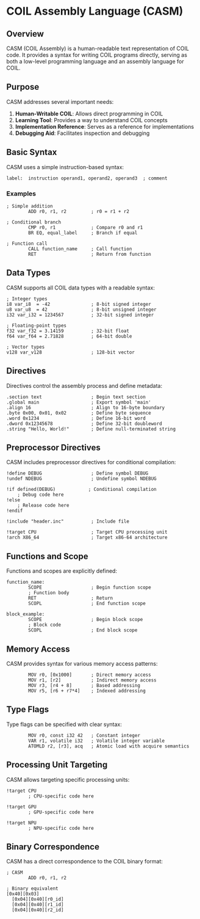 # COIL Assembly Language (CASM)

## Overview

CASM (COIL Assembly) is a human-readable text representation of COIL code. It provides a syntax for writing COIL programs directly, serving as both a low-level programming language and an assembly language for COIL.

## Purpose

CASM addresses several important needs:

1. **Human-Writable COIL**: Allows direct programming in COIL
2. **Learning Tool**: Provides a way to understand COIL concepts
3. **Implementation Reference**: Serves as a reference for implementations
4. **Debugging Aid**: Facilitates inspection and debugging

## Basic Syntax

CASM uses a simple instruction-based syntax:

```
label:  instruction operand1, operand2, operand3  ; comment
```

### Examples

```
; Simple addition
        ADD r0, r1, r2         ; r0 = r1 + r2

; Conditional branch
        CMP r0, r1             ; Compare r0 and r1
        BR EQ, equal_label     ; Branch if equal

; Function call
        CALL function_name     ; Call function
        RET                    ; Return from function
```

## Data Types

CASM supports all COIL data types with a readable syntax:

```
; Integer types
i8 var_i8  = -42               ; 8-bit signed integer
u8 var_u8  = 42                ; 8-bit unsigned integer
i32 var_i32 = 1234567          ; 32-bit signed integer

; Floating-point types
f32 var_f32 = 3.14159          ; 32-bit float
f64 var_f64 = 2.71828          ; 64-bit double

; Vector types
v128 var_v128                  ; 128-bit vector
```

## Directives

Directives control the assembly process and define metadata:

```
.section text                  ; Begin text section
.global main                   ; Export symbol 'main'
.align 16                      ; Align to 16-byte boundary
.byte 0x00, 0x01, 0x02         ; Define byte sequence
.word 0x1234                   ; Define 16-bit word
.dword 0x12345678              ; Define 32-bit doubleword
.string "Hello, World!"        ; Define null-terminated string
```

## Preprocessor Directives

CASM includes preprocessor directives for conditional compilation:

```
!define DEBUG                  ; Define symbol DEBUG
!undef NDEBUG                  ; Undefine symbol NDEBUG

!if defined(DEBUG)            ; Conditional compilation
    ; Debug code here
!else
    ; Release code here
!endif

!include "header.inc"          ; Include file

!target CPU                    ; Target CPU processing unit
!arch X86_64                   ; Target x86-64 architecture
```

## Functions and Scope

Functions and scopes are explicitly defined:

```
function_name:
        SCOPE                  ; Begin function scope
        ; Function body
        RET                    ; Return
        SCOPL                  ; End function scope

block_example:
        SCOPE                  ; Begin block scope
        ; Block code
        SCOPL                  ; End block scope
```

## Memory Access

CASM provides syntax for various memory access patterns:

```
        MOV r0, [0x1000]       ; Direct memory access
        MOV r1, [r2]           ; Indirect memory access
        MOV r3, [r4 + 8]       ; Based addressing
        MOV r5, [r6 + r7*4]    ; Indexed addressing
```

## Type Flags

Type flags can be specified with clear syntax:

```
        MOV r0, const i32 42   ; Constant integer
        VAR r1, volatile i32   ; Volatile integer variable
        ATOMLD r2, [r3], acq   ; Atomic load with acquire semantics
```

## Processing Unit Targeting

CASM allows targeting specific processing units:

```
!target CPU
        ; CPU-specific code here

!target GPU
        ; GPU-specific code here

!target NPU
        ; NPU-specific code here
```

## Binary Correspondence

CASM has a direct correspondence to the COIL binary format:

```
; CASM
        ADD r0, r1, r2

; Binary equivalent
[0x40][0x03]
  [0x04][0x40][r0_id]
  [0x04][0x40][r1_id]
  [0x04][0x40][r2_id]
```